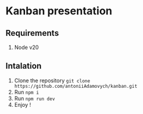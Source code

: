# Kanban presentation

## Requirements 

1. Node v20

## Intalation 

1. Clone the repository `git clone https://github.com/antoniiAdamovych/kanban.git`
2. Run `npm i`
3. Run `npm run dev`
4. Enjoy !